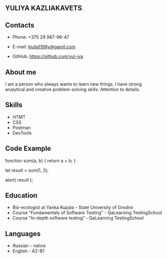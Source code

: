 ## YULIYA KAZLIAKAVETS

## Contacts

* Phone:  +375 29 987-96-47

* E-mail:  kjulia1188y@gamil.com

* GitHub:  https://github.com/yul-iya


## About me
 I am a person who always wants to learn new things. I have strong analytical and creative problem-solving skills. Attention to details.

## Skills

   * HTMT
   * CSS
   * Postman
   * DevTools 

## Code Example

 function sum(a, b) {
  return a + b;
}

let result = sum(1, 2);

alert( result );


## Education

* Bio-ecologist at Yanka Kupala - State University of Grodno
* Course "Fundamentals of Software Testing" - QaLearning TestingSchool
* Course "In-depth software testing” - QaLearning TestingSchool

## Languages
  * Russian - native
  * English - A2-B1

